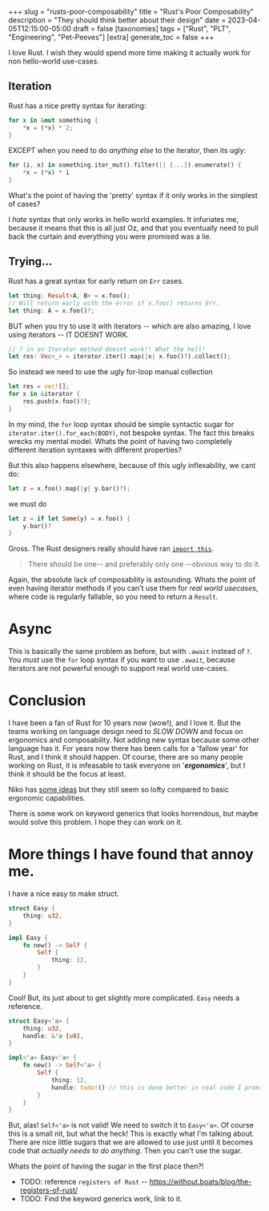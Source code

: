 +++
slug = "rusts-poor-composability"
title = "Rust's Poor Composability"
description = "They should think better about their design"
date = 2023-04-05T12:15:00-05:00
draft = false
[taxonomies]
tags = ["Rust", "PLT", "Engineering", "Pet-Peeves"]
[extra]
generate_toc = false
+++

I love Rust. I wish they would spend more time making it actually work for non hello-world use-cases.

## Iteration

Rust has a nice pretty syntax for iterating:

```rs
for x in &mut something {
    *x = (*x) * 2;
}
```

EXCEPT when you need to do _anything else_ to the iterator, then its ugly:

```rs
for (i, x) in something.iter_mut().filter(|| {...}).enumerate() {
    *x = (*x) * i
}
```

What's the point of having the 'pretty' syntax if it only works in the simplest of cases?

I _hate_ syntax that only works in hello world examples. It infuriates me, because it means
that this is all just Oz, and that you eventually need to pull back the curtain
and everything you were promised was a lie.

## Trying...

Rust has a great syntax for early return on `Err` cases.

```rs
let thing: Result<A, B> = x.foo();
// Will return early with the error if x.foo() returns Err.
let thing: A = x.foo()?;
```

BUT when you try to use it with iterators -- which are also amazing, I love using iterators -- IT DOESNT WORK.

```rs
// ? in an Iterator method doesnt work!! What the hell!
let res: Vec<_> = iterator.iter().map(|x| x.foo()?).collect();
```

So instead we need to use the ugly for-loop manual collection

```rs
let res = vec![];
for x in &iterator {
    res.push(x.foo()?);
}
```

In my mind, the `for` loop syntax should be simple syntactic sugar for `iterator.iter().for_each(BODY)`, not bespoke syntax. The fact this breaks wrecks my mental model. Whats the point of having two completely different iteration syntaxes with different properties?

But this also happens elsewhere, because of this ugly inflexability, we cant do:

```rs
let z = x.foo().map(|y| y.bar()?);
```

we must do

```rs
let z = if let Some(y) = x.foo() {
    y.bar()?
}
```

Gross. The Rust designers really should have ran [`import this`](https://peps.python.org/pep-0020/).

> There should be one-- and preferably only one --obvious way to do it.

Again, the absolute lack of composability is astounding. Whats the point of even having iterator methods if you can't
use them for _real world usecases_, where code is regularly fallable, so you need to return a `Result`.

# Async

This is basically the same problem as before, but with `.await` instead of `?`.
You _must_ use the `for` loop syntax if you want to use `.await`, because iterators are not powerful enough
to support real world use-cases.

# Conclusion

I have been a fan of Rust for 10 years now (wow!), and I love it. But the teams working on language design need to
_SLOW DOWN_ and focus on ergonomics and composability. Not adding new syntax because some other language has it.
For years now there has been calls for a 'fallow year' for Rust, and I think it should happen. Of course, there are
so many people working on Rust, it is infeasable to task everyone on '**_ergonomics_**',
but I think it should be the focus at least.

Niko has [some ideas](http://smallcultfollowing.com/babysteps/blog/2023/01/20/rust-in-2023-growing-up/) but they
still seem so lofty compared to basic ergonomic capabilities.

There is some work on keyword generics that looks horrendous, but maybe would solve this problem. I hope they can work on it.

# More things I have found that annoy me.

I have a nice easy to make struct.

```rs
struct Easy {
    thing: u32,
}

impl Easy {
    fn new() -> Self {
        Self {
            thing: 12,
        }
    }
}
```

Cool! But, its just about to get slightly more complicated. `Easy` needs a reference.

```rs
struct Easy<'a> {
    thing: u32,
    handle: &'a [u8],
}

impl<'a> Easy<'a> {
    fn new() -> Self<'a> {
        Self {
            thing: 12,
            handle: todo!() // this is done better in real code I promise.
        }
    }
}
```

But, alas! `Self<'a>` is not valid! We need to switch it to `Easy<'a>`. Of course this is a small nit,
but what the heck! This is exactly what I'm talking about. There are nice little sugars that we are allowed
to use just until it becomes code that _actually needs to do anything_. Then you can't use the sugar.

Whats the point of having the sugar in the first place then?!

- TODO: reference `registers of Rust` -- https://without.boats/blog/the-registers-of-rust/
- TODO: Find the keyword generics work, link to it.
